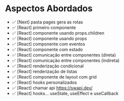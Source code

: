 # Aspectos Abordados

- ✅ [Next] pasta pages gera as rotas
- ✅ [React] primeiro componente
- ✅ [React] componente usando props.children
- ✅ [React] componente usando props
- ✅ [React] componente com eventos  
- ✅ [React] componente com estado
- ✅ [React] comunicação entre componentes (direta)
- ✅ [React] comunicação entre componentes (indireta)
- ✅ [React] renderização condicional
- ✅ [React] renderização de listas
- ✅ [React] componente de layout com grid
- ✅ [React] hooks personalizados
- ✅ [React] chamar api https://swapi.dev/
- ✅ [React] hooks... useState, useEffect e useCallback